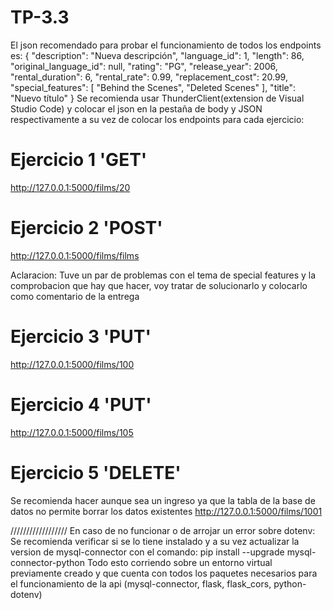 # TP-3.3

El json recomendado para probar el funcionamiento de todos los endpoints es:
{
  "description": "Nueva descripción",
  "language_id": 1,
  "length": 86,
  "original_language_id": null,
  "rating": "PG",
  "release_year": 2006,
  "rental_duration": 6,
  "rental_rate": 0.99,
  "replacement_cost": 20.99,
  "special_features": [
    "Behind the Scenes",
    "Deleted Scenes"
  ],
  "title": "Nuevo título"
}
Se recomienda usar ThunderClient(extension de Visual Studio Code) y colocar el json en la pestaña de body y JSON respectivamente a su vez de colocar los endpoints para cada ejercicio:

# Ejercicio 1 'GET'
http://127.0.0.1:5000/films/20

# Ejercicio 2 'POST'
http://127.0.0.1:5000/films/films

Aclaracion: Tuve un par de problemas con el tema de special features y la comprobacion que hay que hacer, voy tratar de solucionarlo y colocarlo como comentario de la entrega

# Ejercicio 3 'PUT'
http://127.0.0.1:5000/films/100

# Ejercicio 4 'PUT'
http://127.0.0.1:5000/films/105

# Ejercicio 5 'DELETE' 
Se recomienda hacer aunque sea un ingreso ya que la tabla de la base de datos no permite borrar los datos existentes
http://127.0.0.1:5000/films/1001


//////////////////
En caso de no funcionar o de arrojar un error sobre dotenv:
Se recomienda verificar si se lo tiene instalado y a su vez actualizar la version de mysql-connector con el comando: pip install --upgrade mysql-connector-python
Todo esto corriendo sobre un entorno virtual previamente creado y que cuenta con todos los paquetes necesarios para el funcionamiento de la api (mysql-connector, flask, flask_cors, python-dotenv)